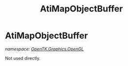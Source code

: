 ﻿---
title: AtiMapObjectBuffer
---

# AtiMapObjectBuffer
_namespace: [OpenTK.Graphics.OpenGL](N-OpenTK.Graphics.OpenGL.html)_

Not used directly.




